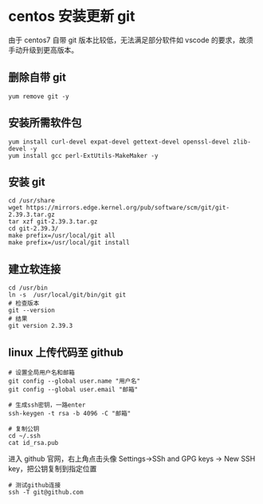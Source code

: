 # centos 安装更新 git

由于 centos7 自带 git 版本比较低，无法满足部分软件如 vscode 的要求，故须手动升级到更高版本。

## 删除自带 git

```shell
yum remove git -y
```

## 安装所需软件包

```shell
yum install curl-devel expat-devel gettext-devel openssl-devel zlib-devel -y
yum install gcc perl-ExtUtils-MakeMaker -y
```

## 安装 git

```shell
cd /usr/share
wget https://mirrors.edge.kernel.org/pub/software/scm/git/git-2.39.3.tar.gz
tar xzf git-2.39.3.tar.gz
cd git-2.39.3/
make prefix=/usr/local/git all
make prefix=/usr/local/git install
```

## 建立软连接

```shell
cd /usr/bin
ln -s  /usr/local/git/bin/git git
# 检查版本
git --version
# 结果
git version 2.39.3
```

## linux 上传代码至 github

```shell
# 设置全局用户名和邮箱
git config --global user.name "用户名"
git config --global user.email "邮箱"

# 生成ssh密钥，一路enter
ssh-keygen -t rsa -b 4096 -C "邮箱"

# 复制公钥
cd ~/.ssh
cat id_rsa.pub
```

进入 github 官网，右上角点击头像 Settings->SSh and GPG keys -> New SSH key，把公钥复制到指定位置

```shell
# 测试github连接
ssh -T git@github.com
```
